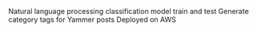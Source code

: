 Natural language processing classification model train and test
Generate category tags for Yammer posts
Deployed on AWS
